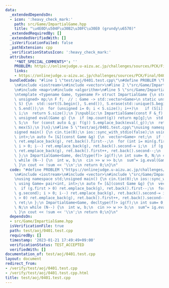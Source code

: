 ```yaml
---
data:
  _extendedDependsOn:
  - icon: ':heavy_check_mark:'
    path: src/Game/ImpartialGame.hpp
    title: "\u4E0D\u504F\u30B2\u30FC\u30E0 (grundy\u6570)"
  _extendedRequiredBy: []
  _extendedVerifiedWith: []
  _isVerificationFailed: false
  _pathExtension: cpp
  _verificationStatusIcon: ':heavy_check_mark:'
  attributes:
    '*NOT_SPECIAL_COMMENTS*': ''
    PROBLEM: https://onlinejudge.u-aizu.ac.jp/challenges/sources/PCK/Final/0401
    links:
    - https://onlinejudge.u-aizu.ac.jp/challenges/sources/PCK/Final/0401
  bundledCode: "#line 1 \"test/aoj/0401.test.cpp\"\n#define PROBLEM \"https://onlinejudge.u-aizu.ac.jp/challenges/sources/PCK/Final/0401\"\
    \n#include <iostream>\n#include <vector>\n#line 2 \"src/Game/ImpartialGame.hpp\"\
    \n#include <map>\n#include <algorithm>\n#line 5 \"src/Game/ImpartialGame.hpp\"\
    \ntemplate <typename Game, typename F> struct ImpartialGame {\n std::map<Game,\
    \ unsigned> mp;\n F f;  // : Game -> std::vector<Game>\n static unsigned mex(std::vector<unsigned>\
    \ S) {\n  std::sort(S.begin(), S.end()), S.erase(std::unique(S.begin(), S.end()),\
    \ S.end());\n  for (unsigned i= 0; i < S.size(); i++)\n   if (S[i] != i) return\
    \ i;\n  return S.size();\n }\npublic:\n ImpartialGame(const F &_f): f(_f) {}\n\
    \ unsigned eval(Game g) {\n  if (mp.count(g)) return mp[g];\n  std::vector<unsigned>\
    \ S;\n  for (const auto &_g: f(g)) S.emplace_back(eval(_g));\n  return mp[g]=\
    \ mex(S);\n }\n};\n#line 5 \"test/aoj/0401.test.cpp\"\nusing namespace std;\n\
    signed main() {\n cin.tie(0);\n ios::sync_with_stdio(false);\n using Game= pair<int,\
    \ int>;\n auto f= [&](const Game &g) {\n  vector<Game> ret;\n  if (g.first > 0)\
    \ ret.emplace_back(g), ret.back().first--;\n  for (int i= min(g.first, g.second);\
    \ i > 0; i--) ret.emplace_back(g), ret.back().second-= i;\n  if (g.second > 0)\
    \ ret.emplace_back(g), ret.back().first++, ret.back().second--;\n  return ret;\n\
    \ };\n ImpartialGame<Game, decltype(f)> ig(f);\n int sum= 0, N;\n cin >> N;\n\
    \ while (N--) {\n  int w, b;\n  cin >> w >> b;\n  sum^= ig.eval(Game(w, b));\n\
    \ }\n cout << !sum << '\\n';\n return 0;\n}\n"
  code: "#define PROBLEM \"https://onlinejudge.u-aizu.ac.jp/challenges/sources/PCK/Final/0401\"\
    \n#include <iostream>\n#include <vector>\n#include \"src/Game/ImpartialGame.hpp\"\
    \nusing namespace std;\nsigned main() {\n cin.tie(0);\n ios::sync_with_stdio(false);\n\
    \ using Game= pair<int, int>;\n auto f= [&](const Game &g) {\n  vector<Game> ret;\n\
    \  if (g.first > 0) ret.emplace_back(g), ret.back().first--;\n  for (int i= min(g.first,\
    \ g.second); i > 0; i--) ret.emplace_back(g), ret.back().second-= i;\n  if (g.second\
    \ > 0) ret.emplace_back(g), ret.back().first++, ret.back().second--;\n  return\
    \ ret;\n };\n ImpartialGame<Game, decltype(f)> ig(f);\n int sum= 0, N;\n cin >>\
    \ N;\n while (N--) {\n  int w, b;\n  cin >> w >> b;\n  sum^= ig.eval(Game(w, b));\n\
    \ }\n cout << !sum << '\\n';\n return 0;\n}\n"
  dependsOn:
  - src/Game/ImpartialGame.hpp
  isVerificationFile: true
  path: test/aoj/0401.test.cpp
  requiredBy: []
  timestamp: '2023-01-21 17:49:49+09:00'
  verificationStatus: TEST_ACCEPTED
  verifiedWith: []
documentation_of: test/aoj/0401.test.cpp
layout: document
redirect_from:
- /verify/test/aoj/0401.test.cpp
- /verify/test/aoj/0401.test.cpp.html
title: test/aoj/0401.test.cpp
---
```

